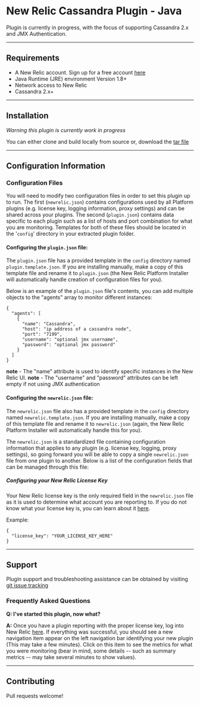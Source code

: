 # New Relic Cassandra Plugin - Java

Plugin is currently in progress, with the focus of supporting Cassandra 2.x and JMX Authentication.

----

## Requirements

- A New Relic account. Sign up for a free account [here](http://newrelic.com)
- Java Runtime (JRE) environment Version 1.8+
- Network access to New Relic
- Cassandra 2.x+

----

## Installation

*Warning this plugin is currently work in progress*

You can either clone and build locally from source or,
download the [tar file](https://github.com/thoersch/new-relic-cassandra/tree/master/dist)

----

## Configuration Information

### Configuration Files

You will need to modify two configuration files in order to set this plugin up to run.  The first (`newrelic.json`) contains configurations used by all Platform plugins (e.g. license key, logging information, proxy settings) and can be shared across your plugins.  The second (`plugin.json`) contains data specific to each plugin such as a list of hosts and port combination for what you are monitoring.  Templates for both of these files should be located in the '`config`' directory in your extracted plugin folder. 

#### Configuring the `plugin.json` file: 

The `plugin.json` file has a provided template in the `config` directory named `plugin.template.json`. 
If you are installing manually, make a copy of this template file and rename it to `plugin.json` (the New Relic Platform Installer will automatically handle creation of configuration files for you).  

Below is an example of the `plugin.json` file's contents, you can add multiple objects to the "agents" array to monitor different instances:

```
{
  "agents": [
    {
      "name": "Cassandra",
      "host": "ip address of a cassandra node",
      "port": "7199",
      "username": "optional jmx username",
      "password": "optional jmx password"
    }
  ]
}
```

**note** - The "name" attribute is used to identify specific instances in the New Relic UI. 
**note** - The "username" and "password" attributes can be left empty if not using JMX authentication

#### Configuring the `newrelic.json` file: 

The `newrelic.json` file also has a provided template in the `config` directory named `newrelic.template.json`.  If you are installing manually, make a copy of this template file and rename it to `newrelic.json` (again, the New Relic Platform Installer will automatically handle this for you).  

The `newrelic.json` is a standardized file containing configuration information that applies to any plugin (e.g. license key, logging, proxy settings), so going forward you will be able to copy a single `newrelic.json` file from one plugin to another.  Below is a list of the configuration fields that can be managed through this file:

##### Configuring your New Relic License Key

Your New Relic license key is the only required field in the `newrelic.json` file as it is used to determine what account you are reporting to.  If you do not know what your license key is, you can learn about it [here](https://newrelic.com/docs/subscriptions/license-key).

Example: 

```
{
  "license_key": "YOUR_LICENSE_KEY_HERE"
}
```

----

## Support

Plugin support and troubleshooting assistance can be obtained by visiting [git issue tracking](https://github.com/thoersch/new-relic-cassandra/issues)

### Frequently Asked Questions

**Q: I've started this plugin, now what?**

**A:** Once you have a plugin reporting with the proper license key, log into New Relic [here](http://rpm.newrelic.com).  If everything was successful, you should see a new navigation item appear on the left navigation bar identifying your new plugin (This may take a few minutes).  Click on this item to see the metrics for what you were monitoring (bear in mind, some details -- such as summary metrics -- may take several minutes to show values).

----

## Contributing

Pull requests welcome!
